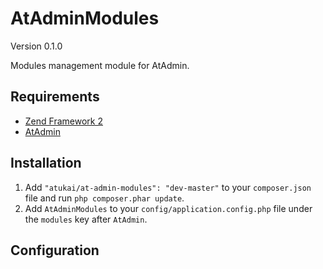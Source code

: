 # AtAdminModules

Version 0.1.0

Modules management module for AtAdmin.

## Requirements

* [Zend Framework 2](https://github.com/zendframework/zf2)
* [AtAdmin](https://github.com/atukai/AtAdmin)

## Installation

 1. Add `"atukai/at-admin-modules": "dev-master"` to your `composer.json` file and run `php composer.phar update`.
 2. Add `AtAdminModules` to your `config/application.config.php` file under the `modules` key after `AtAdmin`.

## Configuration